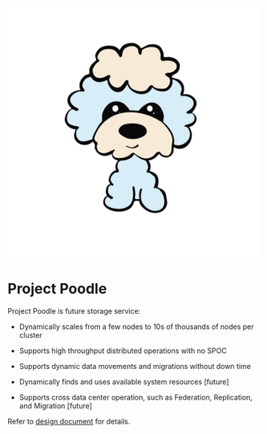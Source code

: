 ![Poodle Logo](./Poodle-light.svg)

# Project Poodle

Project Poodle is future storage service:
 
- Dynamically scales from a few nodes to 10s of thousands of nodes per cluster

- Supports high throughput distributed operations with no SPOC

- Supports dynamic data movements and migrations without down time

- Dynamically finds and uses available system resources [future]

- Supports cross data center operation, such as Federation, Replication, and Migration [future]

Refer to [design document](./design.md) for details.
